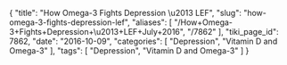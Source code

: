 {
    "title": "How Omega-3 Fights Depression \u2013 LEF",
    "slug": "how-omega-3-fights-depression-lef",
    "aliases": [
        "/How+Omega-3+Fights+Depression+\u2013+LEF+July+2016",
        "/7862"
    ],
    "tiki_page_id": 7862,
    "date": "2016-10-09",
    "categories": [
        "Depression",
        "Vitamin D and Omega-3"
    ],
    "tags": [
        "Depression",
        "Vitamin D and Omega-3"
    ]
}